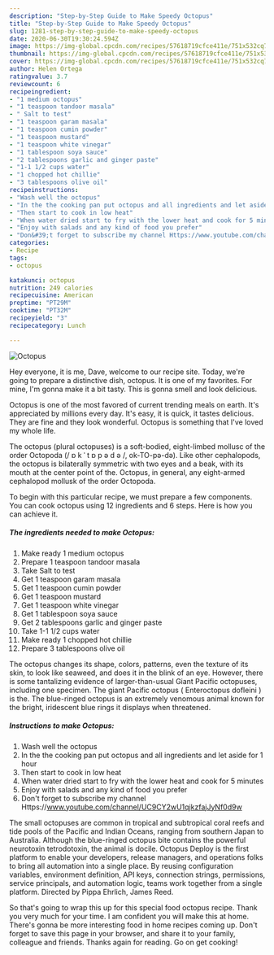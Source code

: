 ```yaml
---
description: "Step-by-Step Guide to Make Speedy Octopus"
title: "Step-by-Step Guide to Make Speedy Octopus"
slug: 1281-step-by-step-guide-to-make-speedy-octopus
date: 2020-06-30T19:30:24.594Z
image: https://img-global.cpcdn.com/recipes/57618719cfce411e/751x532cq70/octopus-recipe-main-photo.jpg
thumbnail: https://img-global.cpcdn.com/recipes/57618719cfce411e/751x532cq70/octopus-recipe-main-photo.jpg
cover: https://img-global.cpcdn.com/recipes/57618719cfce411e/751x532cq70/octopus-recipe-main-photo.jpg
author: Helen Ortega
ratingvalue: 3.7
reviewcount: 6
recipeingredient:
- "1 medium octopus"
- "1 teaspoon tandoor masala"
- " Salt to test"
- "1 teaspoon garam masala"
- "1 teaspoon cumin powder"
- "1 teaspoon mustard"
- "1 teaspoon white vinegar"
- "1 tablespoon soya sauce"
- "2 tablespoons garlic and ginger paste"
- "1-1 1/2 cups water"
- "1 chopped hot chillie"
- "3 tablespoons olive oil"
recipeinstructions:
- "Wash well the octopus"
- "In the the cooking pan put octopus and all ingredients and let aside for 1 hour"
- "Then start to cook in low heat"
- "When water dried start to fry with the lower heat and cook for 5 minutes"
- "Enjoy with salads and any kind of food you prefer"
- "Don&#39;t forget to subscribe my channel Https://www.youtube.com/channel/UC9CY2wU1qjkzfajJyNf0d9w"
categories:
- Recipe
tags:
- octopus

katakunci: octopus 
nutrition: 249 calories
recipecuisine: American
preptime: "PT29M"
cooktime: "PT32M"
recipeyield: "3"
recipecategory: Lunch

---
```



![Octopus](https://img-global.cpcdn.com/recipes/57618719cfce411e/751x532cq70/octopus-recipe-main-photo.jpg)

Hey everyone, it is me, Dave, welcome to our recipe site. Today, we're going to prepare a distinctive dish, octopus. It is one of my favorites. For mine, I'm gonna make it a bit tasty. This is gonna smell and look delicious.

Octopus is one of the most favored of current trending meals on earth. It's appreciated by millions every day. It's easy, it is quick, it tastes delicious. They are fine and they look wonderful. Octopus is something that I've loved my whole life.

The octopus (plural octopuses) is a soft-bodied, eight-limbed mollusc of the order Octopoda (/ ɒ k ˈ t ɒ p ə d ə /, ok-TO-pə-də). Like other cephalopods, the octopus is bilaterally symmetric with two eyes and a beak, with its mouth at the center point of the. Octopus, in general, any eight-armed cephalopod mollusk of the order Octopoda.


To begin with this particular recipe, we must prepare a few components. You can cook octopus using 12 ingredients and 6 steps. Here is how you can achieve it.

<!--inarticleads1-->

##### The ingredients needed to make Octopus:

1. Make ready 1 medium octopus
1. Prepare 1 teaspoon tandoor masala
1. Take  Salt to test
1. Get 1 teaspoon garam masala
1. Get 1 teaspoon cumin powder
1. Get 1 teaspoon mustard
1. Get 1 teaspoon white vinegar
1. Get 1 tablespoon soya sauce
1. Get 2 tablespoons garlic and ginger paste
1. Take 1-1 1/2 cups water
1. Make ready 1 chopped hot chillie
1. Prepare 3 tablespoons olive oil


The octopus changes its shape, colors, patterns, even the texture of its skin, to look like seaweed, and does it in the blink of an eye. However, there is some tantalizing evidence of larger-than-usual Giant Pacific octopuses, including one specimen. The giant Pacific octopus ( Enteroctopus dofleini ) is the. The blue-ringed octopus is an extremely venomous animal known for the bright, iridescent blue rings it displays when threatened. 

<!--inarticleads2-->

##### Instructions to make Octopus:

1. Wash well the octopus
1. In the the cooking pan put octopus and all ingredients and let aside for 1 hour
1. Then start to cook in low heat
1. When water dried start to fry with the lower heat and cook for 5 minutes
1. Enjoy with salads and any kind of food you prefer
1. Don&#39;t forget to subscribe my channel Https://www.youtube.com/channel/UC9CY2wU1qjkzfajJyNf0d9w


The small octopuses are common in tropical and subtropical coral reefs and tide pools of the Pacific and Indian Oceans, ranging from southern Japan to Australia. Although the blue-ringed octopus bite contains the powerful neurotoxin tetrodotoxin, the animal is docile. Octopus Deploy is the first platform to enable your developers, release managers, and operations folks to bring all automation into a single place. By reusing configuration variables, environment definition, API keys, connection strings, permissions, service principals, and automation logic, teams work together from a single platform. Directed by Pippa Ehrlich, James Reed. 

So that's going to wrap this up for this special food octopus recipe. Thank you very much for your time. I am confident you will make this at home. There's gonna be more interesting food in home recipes coming up. Don't forget to save this page in your browser, and share it to your family, colleague and friends. Thanks again for reading. Go on get cooking!
